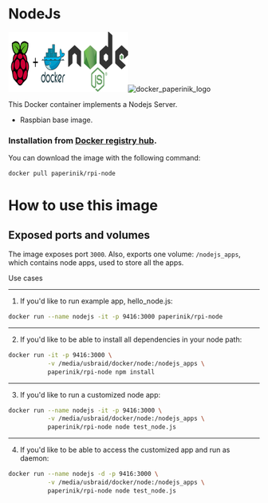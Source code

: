 # NodeJs

![docker_logo](https://raw.githubusercontent.com/brunocantisano/rpi-node/master/files/docker.png)![docker_nodejs_logo](https://raw.githubusercontent.com/brunocantisano/rpi-node/master/files/logo-nodejs.png)![docker_paperinik_logo](https://raw.githubusercontent.com/brunocantisano/rpi-rocket.chat/master/files/docker_paperinik_120x120.png)

This Docker container implements a Nodejs Server.

 * Raspbian base image.
 
### Installation from [Docker registry hub](https://registry.hub.docker.com/u/paperinik/rpi-node/).

You can download the image with the following command:

```bash
docker pull paperinik/rpi-node
```

# How to use this image

Exposed ports and volumes
----

The image exposes port `3000`. Also, exports one volume: `/nodejs_apps`, which contains node apps, used to store all the apps.

Use cases

----

1) If you'd like to run example app, hello_node.js:

```bash
docker run --name nodejs -it -p 9416:3000 paperinik/rpi-node
```

----

2) If you'd like to be able to install all dependencies in your node path:

```bash
docker run -it -p 9416:3000 \
           -v /media/usbraid/docker/node:/nodejs_apps \ 
           paperinik/rpi-node npm install
```

----

3) If you'd like to run a customized node app:

```bash
docker run --name nodejs -it -p 9416:3000 \
           -v /media/usbraid/docker/node:/nodejs_apps \
           paperinik/rpi-node node test_node.js
```

----

4) If you'd like to be able to access the customized app and run as daemon:

```bash
docker run --name nodejs -d -p 9416:3000 \
           -v /media/usbraid/docker/node:/nodejs_apps \
           paperinik/rpi-node node test_node.js
```